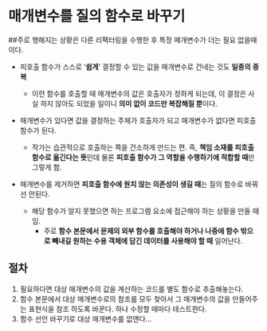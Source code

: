 매개변수를 질의 함수로 바꾸기
=============================

##주로 행해지는 상황은 다른 리팩터링을 수행한 후 특정 매개변수가 더는 필요 없을때이다.

- 피호출 함수가 스스로 ‘**쉽게**’ 결정할 수 있는 값을 매개변수로 건네는 것도 **일종의 중복**
    - 이런 함수를 호출할 때 매개변수의 값은 호출자가 정하게 되는데, 이 결정은 사실 하지 않아도 되었을 일이니 **의미 없이 코드만 복잡해질 뿐**이다.

- 매개변수가 있다면 값을 결정하는 주체가 호출자가 되고 매개변수가 없다면 피호출 함수가 된다.
    - 작가는 습관적으로 호출하는 쪽을 간소하게 만드는 편. 즉, **책임 소재를 피호출 함수로 옮긴다는 뜻**인데 물론 **피호출 함수가 그 역할을 수행하기에 적합할 때**만 그렇게 함.

- 매개변수를 제거하면 **피호출 함수에 원치 않는 의존성이 생길 때**는 질의 함수로 바꿔선 안된다.
    - 해당 함수가 알지 못했으면 하는 프로그램 요소에 접근해야 하는 상황을 만들 때임.
        - 주로 **함수 본문에서 문제의 외부 함수를 호출해야 하거나 나중에 함수 밖으로 빼내길 원하는 수용 객체에 담긴 데이터를 사용해야 할 때** 일어난다.

## 절차

1. 필요하다면 대상 매개변수의 값을 계산하는 코드를 별도 함수로 추출해놓는다.
2. 함수 본문에서 대상 매개변수로의 참조를 모두 찾아서 그 매개변수의 값을 만들어주는 표현식을 참조 하도록 바꾼다. 하나 수정할 때마다 테스트한다.
3. 함수 선언 바꾸기로 대상 매개변수를 없앤다...
